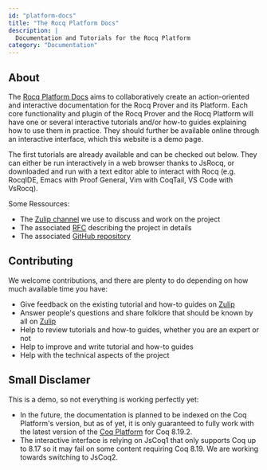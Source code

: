 ```yaml
---
id: "platform-docs"
title: "The Rocq Platform Docs"
description: |
  Documentation and Tutorials for the Rocq Platform
category: "Documentation"
---
```


## About

The [Rocq Platform Docs](https://coq.inria.fr/platform-docs/) aims to collaboratively create an action-oriented and interactive documentation for the Rocq Prover and its Platform.
Each core functionality and plugin of the Rocq Prover and the Rocq Platform will have one or several interactive tutorials and/or how-to guides explaining how to use them in practice.
They should further be available online through an interactive interface, which this website is a demo page.

The first tutorials are already available and can be checked out below. They can either be run interactively in a web browser thanks to JsRocq, or downloaded and run with a text editor able to interact with Rocq (e.g. RocqIDE, Emacs with Proof General, Vim with CoqTail, VS Code
with VsRocq).

Some Ressources:

-   The [Zulip channel](https://coq.zulipchat.com/#narrow/stream/437203-Platform-docs)
    we use to discuss and work on the project
-   The associated [RFC](https://github.com/coq/ceps/pull/91) describing the
    project in details
-   The associated [GitHub repository](https://github.com/coq/platform-docs)

## Contributing

We welcome contributions, and there are plenty to do depending on how
much available time you have:

-   Give feedback on the existing tutorial and how-to guides on
    [Zulip](https://coq.zulipchat.com/#narrow/stream/437203-Platform-docs)
-   Answer people's questions and share folklore that should be known
    by all on
    [Zulip](https://coq.zulipchat.com/#narrow/stream/437203-Platform-docs)
-   Help to review tutorials and how-to guides, whether you are an
    expert or not
-   Help to improve and write tutorial and how-to guides
-   Help with the technical aspects of the project

## Small Disclamer

This is a demo, so not everything is working perfectly yet:

-   In the future, the documentation is planned to be indexed on the Coq
    Platform's version, but as of yet, it is only guaranteed to fully
    work with the latest version of the [Coq
    Platform](https://github.com/coq/platform/blob/main/doc/README~8.19~2024.10.md)
    for Coq 8.19.2.
-   The interactive interface is relying on JsCoq1 that only supports
    Coq up to 8.17 so it may fail on some content requiring Coq 8.19. We
    are working towards switching to JsCoq2.

